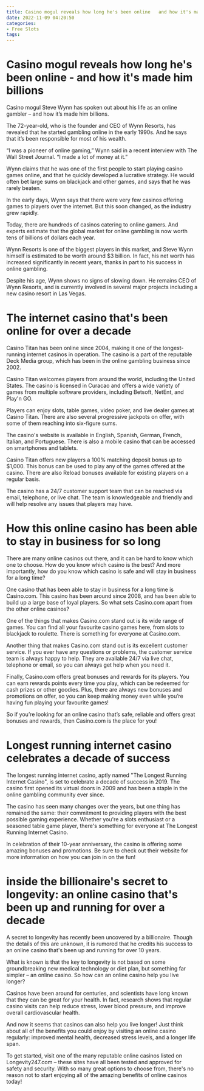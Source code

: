 ```yaml
---
title: Casino mogul reveals how long he's been online   and how it's made him billions
date: 2022-11-09 04:20:50
categories:
- Free Slots
tags:
---
```



#  Casino mogul reveals how long he's been online - and how it's made him billions

Casino mogul Steve Wynn has spoken out about his life as an online gambler – and how it’s made him billions.

The 72-year-old, who is the founder and CEO of Wynn Resorts, has revealed that he started gambling online in the early 1990s. And he says that it’s been responsible for most of his wealth.

“I was a pioneer of online gaming,” Wynn said in a recent interview with The Wall Street Journal. “I made a lot of money at it.”

Wynn claims that he was one of the first people to start playing casino games online, and that he quickly developed a lucrative strategy. He would often bet large sums on blackjack and other games, and says that he was rarely beaten.

In the early days, Wynn says that there were very few casinos offering games to players over the internet. But this soon changed, as the industry grew rapidly.

Today, there are hundreds of casinos catering to online gamers. And experts estimate that the global market for online gambling is now worth tens of billions of dollars each year.

Wynn Resorts is one of the biggest players in this market, and Steve Wynn himself is estimated to be worth around $3 billion. In fact, his net worth has increased significantly in recent years, thanks in part to his success in online gambling.

Despite his age, Wynn shows no signs of slowing down. He remains CEO of Wynn Resorts, and is currently involved in several major projects including a new casino resort in Las Vegas.

#  The internet casino that's been online for over a decade

Casino Titan has been online since 2004, making it one of the longest-running internet casinos in operation. The casino is a part of the reputable Deck Media group, which has been in the online gambling business since 2002.

Casino Titan welcomes players from around the world, including the United States. The casino is licensed in Curacao and offers a wide variety of games from multiple software providers, including Betsoft, NetEnt, and Play'n GO.

 Players can enjoy slots, table games, video poker, and live dealer games at Casino Titan. There are also several progressive jackpots on offer, with some of them reaching into six-figure sums.

The casino's website is available in English, Spanish, German, French, Italian, and Portuguese. There is also a mobile casino that can be accessed on smartphones and tablets.

Casino Titan offers new players a 100% matching deposit bonus up to $1,000. This bonus can be used to play any of the games offered at the casino. There are also Reload bonuses available for existing players on a regular basis.

The casino has a 24/7 customer support team that can be reached via email, telephone, or live chat. The team is knowledgeable and friendly and will help resolve any issues that players may have.

#  How this online casino has been able to stay in business for so long

There are many online casinos out there, and it can be hard to know which one to choose. How do you know which casino is the best? And more importantly, how do you know which casino is safe and will stay in business for a long time?

One casino that has been able to stay in business for a long time is Casino.com. This casino has been around since 2008, and has been able to build up a large base of loyal players. So what sets Casino.com apart from the other online casinos?

One of the things that makes Casino.com stand out is its wide range of games. You can find all your favourite casino games here, from slots to blackjack to roulette. There is something for everyone at Casino.com.

Another thing that makes Casino.com stand out is its excellent customer service. If you ever have any questions or problems, the customer service team is always happy to help. They are available 24/7 via live chat, telephone or email, so you can always get help when you need it.

Finally, Casino.com offers great bonuses and rewards for its players. You can earn rewards points every time you play, which can be redeemed for cash prizes or other goodies. Plus, there are always new bonuses and promotions on offer, so you can keep making money even while you’re having fun playing your favourite games!

So if you’re looking for an online casino that’s safe, reliable and offers great bonuses and rewards, then Casino.com is the place for you!

#  Longest running internet casino celebrates a decade of success

The longest running internet casino, aptly named "The Longest Running Internet Casino", is set to celebrate a decade of success in 2019. The casino first opened its virtual doors in 2009 and has been a staple in the online gambling community ever since.

The casino has seen many changes over the years, but one thing has remained the same: their commitment to providing players with the best possible gaming experience. Whether you're a slots enthusiast or a seasoned table game player, there's something for everyone at The Longest Running Internet Casino.

In celebration of their 10-year anniversary, the casino is offering some amazing bonuses and promotions. Be sure to check out their website for more information on how you can join in on the fun!

#  inside the billionaire's secret to longevity: an online casino that's been up and running for over a decade

A secret to longevity has recently been uncovered by a billionaire. Though the details of this are unknown, it is rumored that he credits his success to an online casino that's been up and running for over 10 years.

What is known is that the key to longevity is not based on some groundbreaking new medical technology or diet plan, but something far simpler – an online casino. So how can an online casino help you live longer?

Casinos have been around for centuries, and scientists have long known that they can be great for your health. In fact, research shows that regular casino visits can help reduce stress, lower blood pressure, and improve overall cardiovascular health.

And now it seems that casinos can also help you live longer! Just think about all of the benefits you could enjoy by visiting an online casino regularly: improved mental health, decreased stress levels, and a longer life span.

To get started, visit one of the many reputable online casinos listed on Longevity247.com – these sites have all been tested and approved for safety and security. With so many great options to choose from, there's no reason not to start enjoying all of the amazing benefits of online casinos today!